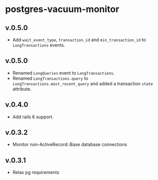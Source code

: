 # postgres-vacuum-monitor
## v.0.5.0
- Add `wait_event_type`, `transaction_id` and `min_transaction_id` to `LongTransactions` events.

## v.0.5.0
- Renamed `LongQueries` event to `LongTransactions`. 
- Renamed `LongTransactions.query` to `LongTransactions.most_recent_query` and added a
  transaction `state` attribute.

## v.0.4.0
  - Add rails 6 support.

## v.0.3.2
  - Monitor non-ActiveRecord::Base database connections

## v.0.3.1
  - Relax pg requirements

